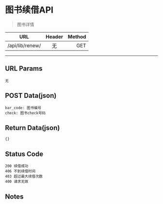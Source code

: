 # 图书续借API

> 图书详情

| URL |  Header | Method |
| ------------- |:-------------:| -----:|
| /api/lib/renew/ | 无 | GET |

<hr/>

## URL Params

    无

## POST Data(json)

    bar_code: 图书编号
    check: 图书check号码

## Return Data(json)

    {}

## Status Code

    200 续借成功
    406 不到续借时间
    403 超过最大续借次数
    400 请求无效

## Notes
